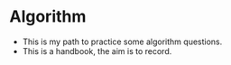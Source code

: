 # Algorithm
+ This is my path to practice some algorithm questions.
+ This is a handbook, the aim is to record.
